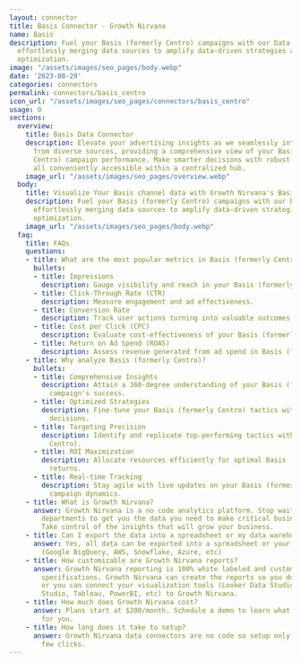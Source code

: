 ```yaml
---
layout: connector
title: Basis Connector - Growth Nirvana
name: Basis
description: Fuel your Basis (formerly Centro) campaigns with our Data Connector,
  effortlessly merging data sources to amplify data-driven strategies and campaign
  optimization.
image: "/assets/images/seo_pages/body.webp"
date: '2023-08-29'
categories: connectors
permalink: connectors/basis_centro
icon_url: "/assets/images/seo_pages/connectors/basis_centro"
usage: 0
sections:
  overview:
    title: Basis Data Connector
    description: Elevate your advertising insights as we seamlessly integrate data
      from diverse sources, providing a comprehensive view of your Basis (formerly
      Centro) campaign performance. Make smarter decisions with robust analytics,
      all conveniently accessible within a centralized hub.
    image_url: "/assets/images/seo_pages/overview.webp"
  body:
    title: Visualize Your Basis channel data with Growth Nirvana's Basis Connector
    description: Fuel your Basis (formerly Centro) campaigns with our Data Connector,
      effortlessly merging data sources to amplify data-driven strategies and campaign
      optimization.
    image_url: "/assets/images/seo_pages/body.webp"
  faq:
    title: FAQs
    questions:
    - title: What are the most popular metrics in Basis (formerly Centro) to analyze?
      bullets:
      - title: Impressions
        description: Gauge visibility and reach in your Basis (formerly Centro) campaigns.
      - title: Click-Through Rate (CTR)
        description: Measure engagement and ad effectiveness.
      - title: Conversion Rate
        description: Track user actions turning into valuable outcomes.
      - title: Cost per Click (CPC)
        description: Evaluate cost-effectiveness of your Basis (formerly Centro) campaigns.
      - title: Return on Ad Spend (ROAS)
        description: Assess revenue generated from ad spend in Basis (formerly Centro).
    - title: Why analyze Basis (formerly Centro)?
      bullets:
      - title: Comprehensive Insights
        description: Attain a 360-degree understanding of your Basis (formerly Centro)
          campaign's success.
      - title: Optimized Strategies
        description: Fine-tune your Basis (formerly Centro) tactics with data-driven
          decisions.
      - title: Targeting Precision
        description: Identify and replicate top-performing tactics within Basis (formerly
          Centro).
      - title: ROI Maximization
        description: Allocate resources efficiently for optimal Basis (formerly Centro)
          returns.
      - title: Real-time Tracking
        description: Stay agile with live updates on your Basis (formerly Centro)
          campaign dynamics.
    - title: What is Growth Nirvana?
      answer: Growth Nirvana is a no code analytics platform. Stop waiting for other
        departments to get you the data you need to make critical business decisions.
        Take control of the insights that will grow your business.
    - title: Can I export the data into a spreadsheet or my data warehouse?
      answer: Yes, all data can be exported into a spreadsheet or your data warehouse
        (Google BigQuery, AWS, Snowflake, Azure, etc)
    - title: How customizable are Growth Nirvana reports?
      answer: Growth Nirvana reporting is 100% white labeled and customized to your
        specifications. Growth Nirvana can create the reports so you don’t have to
        or you can connect your visualization tools (Looker Data Studio/Google Data
        Studio, Tableau, PowerBI, etc) to Growth Nirvana.
    - title: How much does Growth Nirvana cost?
      answer: Plans start at $200/month. Schedule a demo to learn what plan is best
        for you.
    - title: How long does it take to setup?
      answer: Growth Nirvana data connectors are no code so setup only requires a
        few clicks.
---
```


